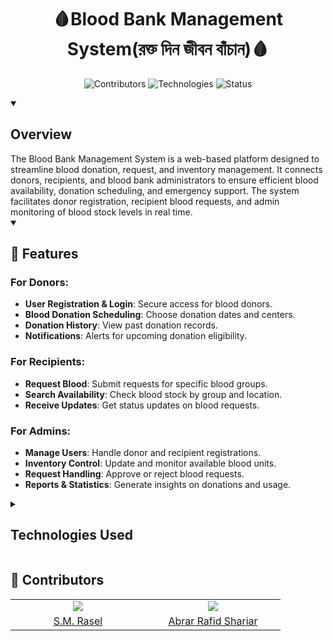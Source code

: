 
<h1 align="center"> 🩸Blood Bank Management System(রক্ত দিন জীবন বাঁচান)🩸</h1> 


<p align="center">
   <img src="https://img.shields.io/badge/Contributors-2-brightgreen" alt="Contributors">
   <img src="https://img.shields.io/badge/Technologies-PHP%20%7C%20MySQL%20%7C%20HTML%20%7C%20CSS-blue" alt="Technologies">
   <img src="https://img.shields.io/badge/Status-In%20Development-orange" alt="Status">
</p>

<details open> 
<summary><h2 align="left"> Overview</h2></summary>
The Blood Bank Management System is a web-based platform designed to streamline blood donation, request, and inventory management. It connects donors, recipients, and blood bank administrators to ensure efficient blood availability, donation scheduling, and emergency support. The system facilitates donor registration, recipient blood requests, and admin monitoring of blood stock levels in real time.
</details>

<details open> 
<summary><h2 align="left">📜 Features</h2></summary>

### For Donors:
- **User Registration & Login**: Secure access for blood donors.
- **Blood Donation Scheduling**: Choose donation dates and centers.
- **Donation History**: View past donation records.
- **Notifications**: Alerts for upcoming donation eligibility.

### For Recipients:
- **Request Blood**: Submit requests for specific blood groups.
- **Search Availability**: Check blood stock by group and location.
- **Receive Updates**: Get status updates on blood requests.

### For Admins:
- **Manage Users**: Handle donor and recipient registrations.
- **Inventory Control**: Update and monitor available blood units.
- **Request Handling**: Approve or reject blood requests.
- **Reports & Statistics**: Generate insights on donations and usage.

</details>

<details close> 
<summary><h2 align="left">Technologies Used</h2></summary>

- **Frontend**: HTML, CSS (for styling, if needed), JavaScript (if used for interactivity)
- **Backend**: PHP (for server-side logic)
- **Database**: MySQL (for storing users, donations, and requests)
- **Version Control**: GitHub (for source code management)

</details>

<h2 align="left">🤝 Contributors</h2>

<table align="center">
   <tr>
      <td align="center" width="200"><img src="https://avatars.githubusercontent.com/u/157876376?s=400&u=899e80e8bd652c7951b18382596363a32c2d5abb&v=4" /></td>
      <td align="center" width="200"><img src="https://avatars.githubusercontent.com/u/165578748?v=4 " width="auto" height="auto"/></td>
   </tr>
   <tr>
      <td align="center" width="200"><a href="https://github.com/rasel6866" target="_blank">S.M. Rasel </a></td>
      <td align="center" width="200"><a href="https://github.com/Abrar48" target="_blank"> Abrar Rafid Shariar</a></td>
   </tr>
</table>
